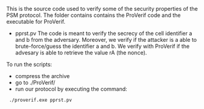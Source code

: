 This is the source code used to verify some of the security properties of the PSM protocol.
The folder contains contains the ProVerif code and the executable for ProVerif.

- pprst.pv 
The code is meant to verify the secrecy of the cell identifier a and b from the adversary. 
Moreover, we verify if the attacker is a able to brute-force/guess the identifier a and b. 
We verify with ProVerif if the advesary is able to retrieve the value rA (the nonce).


To run the scripts:
- compress the archive
- go to ./ProVerif/
- run our protocol by executing the command:
```properties
 ./proverif.exe pprst.pv 
```  


